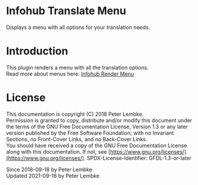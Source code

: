 # Infohub Translate Menu

Displays a menu with all options for your translation needs.

# Introduction

This plugin renders a menu with all the translation options.  
Read more about menus here: [Infohub Render Menu](plugin,infohub_rendermenu)

# License

This documentation is copyright (C) 2018 Peter Lembke.  
Permission is granted to copy, distribute and/or modify this document under the terms of the GNU Free Documentation
License, Version 1.3 or any later version published by the Free Software Foundation; with no Invariant Sections, no
Front-Cover Links, and no Back-Cover Links.  
You should have received a copy of the GNU Free Documentation License along with this documentation. If not,
see [https://www.gnu.org/licenses/](https://www.gnu.org/licenses/). SPDX-License-Identifier: GFDL-1.3-or-later

Since 2018-09-18 by Peter Lembke  
Updated 2021-09-16 by Peter Lembke  
